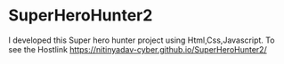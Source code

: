 # SuperHeroHunter2
I developed this Super hero hunter project using Html,Css,Javascript. To see the Hostlink https://nitinyadav-cyber.github.io/SuperHeroHunter2/
